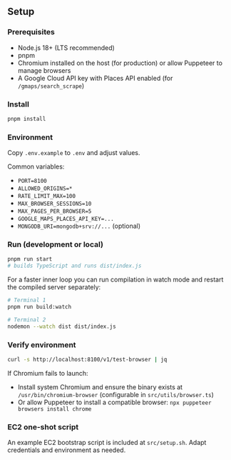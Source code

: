## Setup

### Prerequisites

- Node.js 18+ (LTS recommended)
- pnpm
- Chromium installed on the host (for production) or allow Puppeteer to manage browsers
- A Google Cloud API key with Places API enabled (for `/gmaps/search_scrape`)


### Install

```bash
pnpm install
```


### Environment

Copy `.env.example` to `.env` and adjust values.

Common variables:

- `PORT=8100`
- `ALLOWED_ORIGINS=*`
- `RATE_LIMIT_MAX=100`
- `MAX_BROWSER_SESSIONS=10`
- `MAX_PAGES_PER_BROWSER=5`
- `GOOGLE_MAPS_PLACES_API_KEY=...`
- `MONGODB_URI=mongodb+srv://...` (optional)


### Run (development or local)

```bash
pnpm run start
# builds TypeScript and runs dist/index.js
```

For a faster inner loop you can run compilation in watch mode and restart the compiled server separately:

```bash
# Terminal 1
pnpm run build:watch

# Terminal 2
nodemon --watch dist dist/index.js
```


### Verify environment

```bash
curl -s http://localhost:8100/v1/test-browser | jq
```

If Chromium fails to launch:

- Install system Chromium and ensure the binary exists at `/usr/bin/chromium-browser` (configurable in `src/utils/browser.ts`)
- Or allow Puppeteer to install a compatible browser: `npx puppeteer browsers install chrome`


### EC2 one-shot script

An example EC2 bootstrap script is included at `src/setup.sh`. Adapt credentials and environment as needed.


